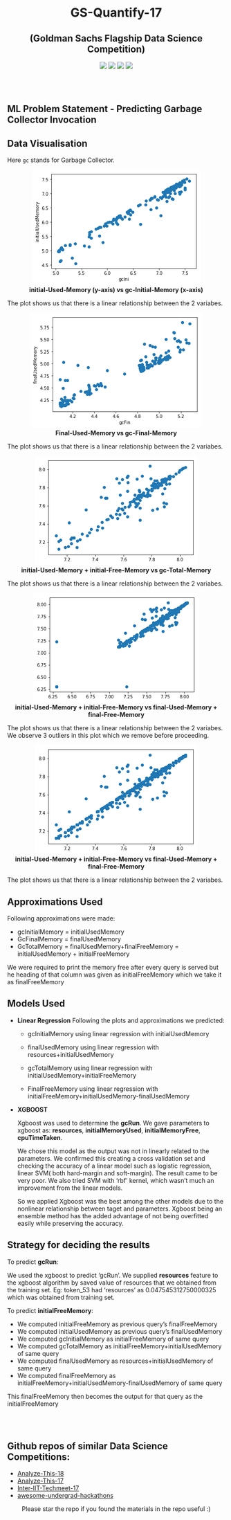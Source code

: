 <h1 align="center">
GS-Quantify-17
</h1>

<h2 align="center">
(Goldman Sachs Flagship Data Science Competition)
</h2>

<p align="center">
  <a href="https://github.com/ekagra-ranjan/GS-Quantify-17/raw/master/Method-Presentation-yoKnockers.pptx"><img src="http://img.shields.io/badge/Slides-ppt-orange.svg"></a>
  <a href="https://github.com/ekagra-ranjan/GS-Quantify-17/"><img src="http://img.shields.io/badge/IITG Rank (ML)-3-blue.svg"></a>
  <a href="https://github.com/ekagra-ranjan/GS-Quantify-17/"><img src="http://img.shields.io/badge/National Rank (ML)-32-blue.svg"></a>
  <a href="https://github.com/ekagra-ranjan/GS-Quantify-17/raw/master/Method-Presentation-yoKnockers.pptx"><img src="http://img.shields.io/badge/Team Name-Yo Knockers-purple.svg"></a>
</p>



<br>
<br>

## ML Problem Statement - Predicting Garbage Collector Invocation

## Data Visualisation

Here `gc` stands for Garbage Collector.

<p  align="center">
<img src="./plots/1.png">
  <br>
  <b> initial-Used-Memory (y-axis) vs gc-Initial-Memory (x-axis)</b>
</p>


The plot shows us that there is a linear relationship between the 2 variabes.



<p  align="center">
<img src="./plots/2.png">
  <br>
  <b> Final-Used-Memory vs gc-Final-Memory</b>
</p>


The plot shows us that there is a linear relationship between the 2 variabes.




<p  align="center">
<img src="./plots/3.png">
  <br>
  <b> initial-Used-Memory + initial-Free-Memory  vs gc-Total-Memory</b>
</p>


The plot shows us that there is a linear relationship between the 2 variabes.


<p  align="center">
<img src="./plots/4.png">
  <br>
  <b> initial-Used-Memory + initial-Free-Memory  vs final-Used-Memory + final-Free-Memory </b>
</p>


The plot shows us that there is a linear relationship between the 2 variabes. We observe 3 outliers in this plot which we remove before proceeding.



<p  align="center">
<img src="./plots/5.png">
  <br>
  <b> initial-Used-Memory + initial-Free-Memory  vs final-Used-Memory + final-Free-Memory </b>
</p>


The plot shows us that there is a linear relationship between the 2 variabes.


## Approximations Used
Following approximations were made:
* gcInitialMemory = initialUsedMemory
* GcFinalMemory = finalUsedMemory
* GcTotalMemory = finalUsedMemory+finalFreeMemory = initialUsedMemory + initialFreeMemory

We were required to print the memory free after every query is served but he heading of that column was given as initialFreeMemory which we take it as finalFreeMemory

## Models Used

* **Linear Regression**
Following the plots and approximations we predicted:
  * gcInitialMemory using linear regression with initialUsedMemory
 
  * finalUsedMemory using linear regression with resources+initialUsedMemory
 
  * gcTotalMemory using linear regression with initialUsedMemory+initialFreeMemory
 
  * FinalFreeMemory using linear regression with initialFreeMemory+initialUsedMemory-finalUsedMemory
 
 


* **XGBOOST**

  Xgboost was used to determine the **gcRun**. We gave parameters to xgboost as: **resources**, **initialMemoryUsed**,         **initialMemoryFree**, **cpuTimeTaken**.

  We chose this model as the output was not in linearly related to the parameters. We confirmed this creating a cross validation set and checking the accuracy of a linear model such as logistic regression, linear SVM( both hard-margin and soft-margin). The result came to be very poor. We also tried SVM with ‘rbf’ kernel, which wasn’t much an improvement from the linear models. 

  So we applied Xgboost was the best among the other models due to the nonlinear relationship between taget and parameters. Xgboost being an ensemble method has the added advantage of not being overfitted easily while preserving the accuracy.  

## Strategy for deciding the results
To predict **gcRun**:

We used the xgboost to predict ‘gcRun’. We supplied **resources** feature to the xgboost algorithm by saved value of resources that we obtained from the training set. Eg: token_53 had ‘resources’ as 0.047545312750000325 which was obtained from training set.

To predict **initialFreeMemory**:

* We computed initialFreeMemory as previous query’s finalFreeMemory
* We computed initialUsedMemory as previous query’s finalUsedMemory
* We computed gcInitialMemory as initialFreeMemory of same query
* We computed gcTotalMemory as initialFreeMemory+initialUsedMemory of same query
* We computed finalUsedMemory as resources+initialUsedMemory of same query
* We computed finalFreeMemory as initialFreeMemory+initialUsedMemory-finalUsedMemory of same query

This finalFreeMemory then becomes the output for that query as the initialFreeMemory


<br>
<br>

## Github repos of similar Data Science Competitions:

* [Analyze-This-18](https://github.com/ekagra-ranjan/Analyze-This-18)
* [Analyze-This-17](https://github.com/ekagra-ranjan/Analyze-This-17)
* [Inter-IIT-Techmeet-17](https://github.com/ekagra-ranjan/Optimal-Bidding/)
* [awesome-undergrad-hackathons](https://github.com/ekagra-ranjan/awesome-undergrad-hackathons)

<p align="center">
	Please star the repo if you found the materials in the repo useful :)
</p>
